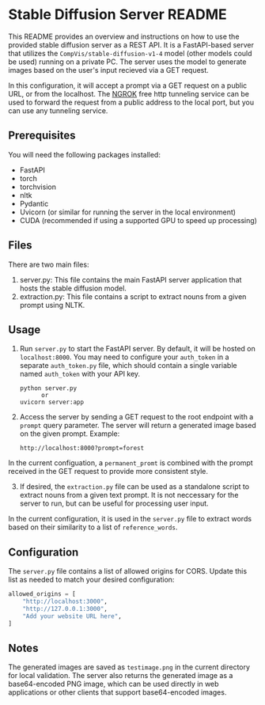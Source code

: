 # Stable Diffusion Server README

This README provides an overview and instructions on how to use the provided stable diffusion server as a REST API. It is a FastAPI-based server that utilizes the `CompVis/stable-diffusion-v1-4` model (other models could be used) running on a private PC. The server uses the model to generate images based on the user's input recieved via a GET request.

In this configuration, it will accept a prompt via a GET request on a public URL, or from the localhost. The [NGROK](https://ngrok.com/docs/secure-tunnels/tunnels/http-tunnels/) free http tunneling service can be used to forward the request from a public address to the local port, but you can use any tunneling service. 

## Prerequisites

You will need the following packages installed:

- FastAPI
- torch
- torchvision
- nltk
- Pydantic
- Uvicorn (or similar for running the server in the local environment)
- CUDA (recommended if using a supported GPU to speed up processing)

## Files

There are two main files:

1. server.py: This file contains the main FastAPI server application that hosts the stable diffusion model.
2. extraction.py: This file contains a script to extract nouns from a given prompt using NLTK.

## Usage

1. Run `server.py` to start the FastAPI server. By default, it will be hosted on `localhost:8000`. You may need to configure your `auth_token` in a separate `auth_token.py` file, which should contain a single variable named `auth_token` with your API key.
   
   ```
   python server.py
         or
   uvicorn server:app
   ```

2. Access the server by sending a GET request to the root endpoint with a `prompt` query parameter. The server will return a generated image based on the given prompt. Example:

   ```
   http://localhost:8000?prompt=forest
   ```
In the current configuation, a `permanent_promt` is combined with the prompt received in the GET request to provide more consistent style.

3. If desired, the `extraction.py` file can be used as a standalone script to extract nouns from a given text prompt. It is not neccessary for the server to run, but can be useful for processing user input.

In the current configuration, it is used in the `server.py` file to extract words based on their similarity to a list of `reference_words`.

## Configuration

The `server.py` file contains a list of allowed origins for CORS. Update this list as needed to match your desired configuration:

```python
allowed_origins = [
    "http://localhost:3000",  
    "http://127.0.0.1:3000",
    "Add your website URL here",
]
```

## Notes

The generated images are saved as `testimage.png` in the current directory for local validation. The server also returns the generated image as a base64-encoded PNG image, which can be used directly in web applications or other clients that support base64-encoded images.

